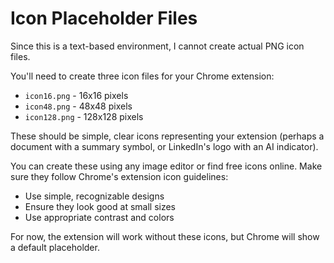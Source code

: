 # Icon Placeholder Files

Since this is a text-based environment, I cannot create actual PNG icon files. 

You'll need to create three icon files for your Chrome extension:

- `icon16.png` - 16x16 pixels
- `icon48.png` - 48x48 pixels  
- `icon128.png` - 128x128 pixels

These should be simple, clear icons representing your extension (perhaps a document with a summary symbol, or LinkedIn's logo with an AI indicator).

You can create these using any image editor or find free icons online. Make sure they follow Chrome's extension icon guidelines:
- Use simple, recognizable designs
- Ensure they look good at small sizes
- Use appropriate contrast and colors

For now, the extension will work without these icons, but Chrome will show a default placeholder.
